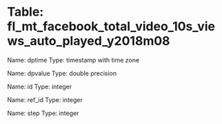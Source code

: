 Table: fl_mt_facebook_total_video_10s_views_auto_played_y2018m08
================================================================

Name: dptime
Type: timestamp with time zone

Name: dpvalue
Type: double precision

Name: id
Type: integer

Name: ref_id
Type: integer

Name: step
Type: integer

